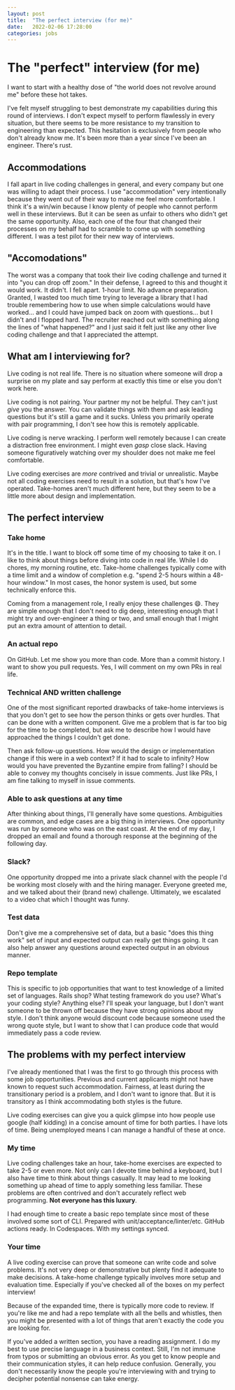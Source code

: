 ```yaml
---
layout: post
title:  "The perfect interview (for me)"
date:   2022-02-06 17:28:00
categories: jobs
---
```


# The "perfect" interview (for me)

I want to start with a healthy dose of "the world does not revolve around me" before these hot takes. 

I've felt myself struggling to best demonstrate my capabilities during this round of interviews. I don't expect myself to perform flawlessly in every situation, but there seems to be more resistance to my transition to engineering than expected. This hesitation is exclusively from people who don't already know me. It's been more than a year since I've been an engineer. There's rust.

## Accommodations

I fall apart in live coding challenges in general, and every company but one was willing to adapt their process. I use "accommodation" very intentionally because they went out of their way to make me feel more comfortable. I think it's a win/win because I know plenty of people who cannot perform well in these interviews. But it can be seen as unfair to others who didn't get the same opportunity. Also, each one of the four that changed their processes on my behalf had to scramble to come up with something different. I was a test pilot for their new way of interviews.

## "Accomodations"

The worst was a company that took their live coding challenge and turned it into "you can drop off zoom." In their defense, I agreed to this and thought it would work. It didn't. I fell apart. 1-hour limit. No advance preparation. Granted, I wasted too much time trying to leverage a library that I had trouble remembering how to use when simple calculations would have worked... and I could have jumped back on zoom with questions... but I didn't and I flopped hard. The recruiter reached out with something along the lines of "what happened?" and I just said it felt just like any other live coding challenge and that I appreciated the attempt.

## What am I interviewing for? 

Live coding is not real life. There is no situation where someone will drop a surprise on my plate and say perform at exactly this time or else you don't work here. 

Live coding is not pairing. Your partner my not be helpful. They can't just _give_ you the answer. You can validate things with them and ask leading questions but it's still a game and it sucks. Unless you primarily operate with pair programming, I don't see how this is remotely applicable.

Live coding is nerve wracking. I perform well remotely because I can create a distraction free environment. I might even *gasp* close slack. Having someone figuratively watching over my shoulder does not make me feel comfortable. 

Live coding exercises are _more_ contrived and trivial or unrealistic. Maybe not all coding exercises need to result in a solution, but that's how I've operated. Take-homes aren't much different here, but they seem to be a little more about design and implementation.

## The perfect interview

### Take home

It's in the title. I want to block off some time of my choosing to take it on. I like to think about things before diving into code in real life. While I do chores, my morning routine, etc. Take-home challenges typically come with a time limit and a window of completion e.g. "spend 2-5 hours within a 48-hour window." In most cases, the honor system is used, but some technically enforce this.

Coming from a management role, I really enjoy these challenges :smile:. They are simple enough that I don't need to dig deep, interesting enough that I might try and over-engineer a thing or two, and small enough that I might put an extra amount of attention to detail. 

### An actual repo

On GitHub. Let me show you more than code. More than a commit history. I want to show you pull requests. Yes, I will comment on my own PRs in real life. 

### Technical AND written challenge

One of the most significant reported drawbacks of take-home interviews is that you don't get to see how the person thinks or gets over hurdles. That can be done with a written component. Give me a problem that is far too big for the time to be completed, but ask me to describe how I would have approached the things I couldn't get done.

Then ask follow-up questions. How would the design or implementation change if this were in a web context? If it had to scale to infinity? How would you have prevented the Byzantine empire from falling? I should be able to convey my thoughts concisely in issue comments. Just like PRs, I am fine talking to myself in issue comments.

### Able to ask questions at any time

After thinking about things, I'll generally have some questions. Ambiguities are common, and edge cases are a big thing in interviews. One opportunity was run by someone who was on the east coast. At the end of my day, I dropped an email and found a thorough response at the beginning of the following day. 

### Slack?

One opportunity dropped me into a private slack channel with the people I'd be working most closely with and the hiring manager. Everyone greeted me, and we talked about their (brand new) challenge. Ultimately, we escalated to a video chat which I thought was funny.

### Test data

Don't give me a comprehensive set of data, but a basic "does this thing work" set of input and expected output can really get things going. It can also help answer any questions around expected output in an obvious manner. 

### Repo template

This is specific to job opportunities that want to test knowledge of a limited set of languages. Rails shop? What testing framework do you use? What's your coding style? Anything else? I'll speak your language, but I don't want someone to be thrown off because they have strong opinions about my style. I don't think anyone would discount code because someone used the wrong quote style, but I want to show that I can produce code that would immediately pass a code review.

## The problems with my perfect interview

I've already mentioned that I was the first to go through this process with some job opportunities. Previous and current applicants might not have known to request such accommodation. Fairness, at least during the transitionary period is a problem, and I don't want to ignore that. But it is transitory as I think accommodating both styles is the future.

Live coding exercises can give you a quick glimpse into how people use google (half kidding) in a concise amount of time for both parties. I have lots of time. Being unemployed means I can manage a handful of these at once. 

### My time

Live coding challenges take an hour, take-home exercises are expected to take 2-5 or even more. Not only can I devote time behind a keyboard, but I also have time to think about things casually. It may lead to me looking something up ahead of time to apply something less familiar. These problems are often contrived and don't accurately reflect web programming. **Not everyone has this luxury**.

I had enough time to create a basic repo template since most of these involved some sort of CLI. Prepared with unit/acceptance/linter/etc. GitHub actions ready. In Codespaces. With my settings synced.

### Your time

A live coding exercise can prove that someone can write code and solve problems. It's not very deep or demonstrative but plenty find it adequate to make decisions. A take-home challenge typically involves more setup and evaluation time. Especially if you've checked all of the boxes on my perfect interview! 

Because of the expanded time, there is typically more code to review. If you're like me and had a repo template with all the bells and whistles, then you might be presented with a lot of things that aren't exactly the code you are looking for. 

If you've added a written section, you have a reading assignment. I do my best to use precise language in a business context. Still, I'm not immune from typos or submitting an obvious error. As you get to know people and their communication styles, it can help reduce confusion. Generally, you don't necessarily know the people you're interviewing with and trying to decipher potential nonsense can take energy.
